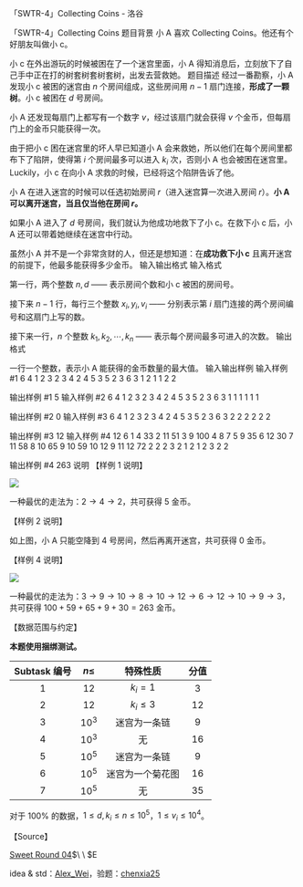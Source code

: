 



「SWTR-4」Collecting Coins - 洛谷














「SWTR-4」Collecting Coins
题目背景
小 A 喜欢 Collecting Coins。他还有个好朋友叫做小 c。

小 c 在外出游玩的时候被困在了一个迷宫里面，小 A 得知消息后，立刻放下了自己手中正在打的树套树套树套树，出发去营救她。
题目描述
经过一番勘察，小 A 发现小 c 被困的迷宫由 $n$ 个房间组成，这些房间用 $n-1$ 扇门连接，**形成了一颗树**。小 c 被困在 $d$ 号房间。

小 A 还发现每扇门上都写有一个数字 $v$，经过该扇门就会获得 $v$ 个金币，但每扇门上的金币只能获得一次。

由于把小 c 困在迷宫里的坏人早已知道小 A 会来救她，所以他们在每个房间里都布下了陷阱，使得第 $i$ 个房间最多可以进入 $k_i$ 次，否则小 A 也会被困在迷宫里。Luckily，小 c 在向小 A 求救的时候，已经将这个陷阱告诉了他。

小 A 在进入迷宫的时候可以任选初始房间 $r$（进入迷宫算一次进入房间 $r$）。**小 A 可以离开迷宫，当且仅当他在房间 $r$。**

如果小 A 进入了 $d$ 号房间，我们就认为他成功地救下了小 c。在救下小 c 后，小 A 还可以带着她继续在迷宫中行动。

虽然小 A 并不是一个非常贪财的人，但还是想知道：在**成功救下小 c** 且离开迷宫的前提下，他最多能获得多少金币。
输入输出格式
输入格式

第一行，两个整数 $n,d$ —— 表示房间个数和小 c 被困的房间号。

接下来 $n-1$ 行，每行三个整数 $x_i,y_i,v_i$ —— 分别表示第 $i$ 扇门连接的两个房间编号和这扇门上写的数。

接下来一行，$n$ 个整数 $k_1,k_2,\cdots,k_n$ —— 表示每个房间最多可进入的次数。
输出格式

一行一个整数，表示小 A 能获得的金币数量的最大值。
输入输出样例
输入样例 #1
6 4
1 2 3
2 3 4
2 4 5
3 5 2
3 6 3
1 2 1 1 2 2

输出样例 #1
5
输入样例 #2
6 4
1 2 3
2 3 4
2 4 5
3 5 2
3 6 3
1 1 1 1 1 1

输出样例 #2
0
输入样例 #3
6 4
1 2 3
2 3 4
2 4 5
3 5 2
3 6 3
2 2 2 2 2 2

输出样例 #3
12
输入样例 #4
12 6
1 4 33
2 11 51
3 9 100
4 8 7
5 9 35
6 12 30
7 11 58
8 10 65
9 10 59
10 12 9
11 12 72
2 2 2 3 2 1 2 1 2 3 2 2

输出样例 #4
263
说明
【样例 $1$ 说明】

![](https://cdn.luogu.com.cn/upload/image_hosting/zwtjgksh.png)

一种最优的走法为：$2\to 4\to 2$，共可获得 $5$ 金币。

【样例 $2$ 说明】

如上图，小 A 只能空降到 $4$ 号房间，然后再离开迷宫，共可获得 $0$ 金币。

【样例 $4$ 说明】

![](https://cdn.luogu.com.cn/upload/image_hosting/fmd43hzq.png)

一种最优的走法为：$3\to 9\to 10\to 8\to 10\to 12\to 6\to 12\to 10\to 9\to 3$，共可获得 $100+59+65+9+30=263$ 金币。

【数据范围与约定】

**本题使用捆绑测试。**

Subtask 编号 | $n\leq$ | 特殊性质 | 分值 |
:-: | :-: | :-: | :-: |
$1$ | $12$ | $k_i=1$ | $3$ |
$2$ | $12$ | $k_i\leq 3$ | $12$ |
$3$ | $10^3$ | 迷宫为一条链 | $9$ |
$4$ | $10^3$ | 无 | $16$ |
$5$ | $10^5$ | 迷宫为一条链 | $9$ |
$6$ | $10^5$ | 迷宫为一个菊花图 | $16$ |
$7$ | $10^5$ | 无 | $35$ |

对于 $100\%$ 的数据，$1\leq d,k_i\leq n\leq 10^5$，$1\leq v_i\leq 10^4$。

【Source】

[Sweet Round 04](https://www.luogu.com.cn/contest/26414)$\ \ $E

idea & std：[Alex_Wei](https://www.luogu.com.cn/user/123294)，验题：[chenxia25](https://www.luogu.com.cn/user/138400)






